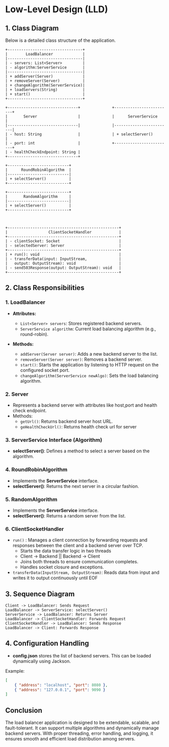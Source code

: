 
# Low-Level Design (LLD)

## 1. Class Diagram  
Below is a detailed class structure of the application.

```
+---------------------------------+
|        LoadBalancer             |
|---------------------------------|
| - servers: List<Server>         |
| - algorithm:ServerService       |  
|---------------------------------|
| + addServer(Server)             |
| + removeServer(Server)          |
| + changeAlgorithm(ServerService)|
| + loadServers(String)           |
| + start()                       |
+---------------------------------+

+-------------------------------+              +-------------------------+
|       Server                  |              |      ServerService      |
|-------------------------------|              |-------------------------|
| - host: String                |              | + selectServer()        |
| - port: int                   |              +-------------------------+
| - healthCheckEndpoint: String |
+-------------------------------+

+---------------------------+
|      RoundRobinAlgorithm  |
|---------------------------|
| + selectServer()          |
+---------------------------+

+---------------------------+
|       RandomAlgorithm     |
|---------------------------|
| + selectServer()          |
+---------------------------+



+-------------------------------------------------+
|                  ClientSocketHandler            |
+-------------------------------------------------+
| - clientSocket: Socket                          |
| - selectedServer: Server                        |
+-------------------------------------------------+
| + run(): void                                   |
| - transferData(input: InputStream,              |
|   output: OutputStream): void                   |
| - send503Response(output: OutputStream): void   |
+-------------------------------------------------+
```

## 2. Class Responsibilities  

### 1. LoadBalancer  
- **Attributes:**
  - `List<Server> servers`: Stores registered backend servers.
  - `ServerService algorithm`: Current load balancing algorithm (e.g., round-robin).

- **Methods:**
  - `addServer(Server server)`: Adds a new backend server to the list.
  - `removeServer(Server server)`: Removes a backend server.
  - `start()`: Starts the application by listening to HTTP request on the configured socket port.
  - `changeAlgorithm(ServerService newAlgo)`: Sets the load balancing algorithm.

### 2. Server  
- Represents a backend server with attributes like host,port and health check endpoint.  
- Methods:
  - `getUrl()`: Returns backend server host URL.
  - `geHealthCheckUrl()`: Returns health check url for server  

### 3. ServerService Interface (Algorithm)  
- **selectServer()**: Defines a method to select a server based on the algorithm.

### 4. RoundRobinAlgorithm  
- Implements the **ServerService** interface.  
- **selectServer()**: Returns the next server in a circular fashion.

### 5. RandomAlgorithm  
- Implements the **ServerService** interface.  
- **selectServer()**: Returns a random server from the list.

### 6. ClientSocketHandler
- `run()` : Manages a client connection by forwarding requests and responses between the client and a backend server over TCP.
  - Starts the data transfer logic in two threads
  - Client → Backend || Backend → Client 
  - Joins both threads to ensure communication completes. 
  - Handles socket closure and exceptions.
- `transferData(InputStream, OutputStream)`: Reads data from input and writes it to output continuously until EOF

## 3. Sequence Diagram  
```
Client -> LoadBalancer: Sends Request
LoadBalancer -> ServerService: selectServer()
ServerService -> LoadBalancer: Returns Server
LoadBalancer -> ClientSocketHandler: Forwards Request
ClientSocketHandler -> LoadBalancer: Sends Response
LoadBalancer -> Client: Forwards Response
```

## 4. Configuration Handling  
- **config.json** stores the list of backend servers. This can be loaded dynamically using Jackson.

Example:

```json
[
    { "address": "localhost", "port": 8080 },
    { "address": "127.0.0.1", "port": 9090 }
]
```


## Conclusion  
The load balancer application is designed to be extendable, scalable, and fault-tolerant. It can support multiple algorithms and dynamically manage backend servers. With proper threading, error handling, and logging, it ensures smooth and efficient load distribution among servers.
